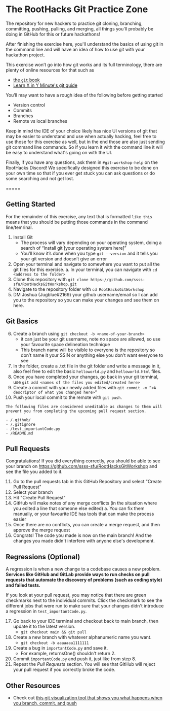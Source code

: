 # The RootHacks Git Practice Zone

The repository for new hackers to practice git cloning, branching, committing, pushing, pulling, and merging, all things you'll probably be doing in GitHub for this or future hackathons!  

After finishing the exercise here, you'll understand the basics of using git in the command line and will have an idea of how to use git with your hackathon project.

This exercise won’t go into how git works and its full terminology, there are plenty of online resources for that such as 
- [the `git` book](https://git-scm.com/book/en/v2)
- [Learn X in Y Minute's git guide](https://learnxinyminutes.com/docs/git/)

You’ll may want to have a rough idea of the following before getting started
-   Version control
-   Commits    
-   Branches
-   Remote vs local branches

Keep in mind the IDE of your choice likely has nice UI versions of git that may be easier to understand and use when actually hacking, feel free to use those for this exercise as well, but in the end those are also just sending git command line commands. So if you learn it with the command line it will be easy to understand what's going on with the UI.

Finally, if you have any questions, ask them in `#git-workshop-help` on the RootHacks Discord! We specifically designed this exercise to be done on your own time so that if you ever get stuck you can ask questions or do some searching and not get lost.

=====

## Getting Started

For the remainder of this exercise, any text that is formatted ```like this``` means that you should be putting those commands in the command line/temrinal.

1.  Install Git 
	- The process will vary depending on your operating system, doing a search of “Install git [your operating system here]”   
	- You’ll know it’s done when you type ```git --version``` and it tells you your git version and doesn’t give an error
2.  Open your terminal and navigate to somewhere you want to put all the git files for this exercise. 
	a. In your terminal, you can navigate with ```cd <address to the folder>```
3.  Clone this repository with ```git clone https://github.com/ssss-sfu/RootHacksGitWorkshop.git```
4.  Navigate to the repository folder with ```cd RootHacksGitWorkshop```
5.  DM Joshua (Jugblue#2169) your github username/email so I can add you to the repository so you can make your changes and see them on here.
    
## Git Basics
6.  Create a branch using ```git checkout -b <name-of-your-branch>```
	- it can just be your git username, note no space are allowed, so use your favourite space delineation technique
	- This branch name will be visible to everyone is the repository so don’t name it your SSIN or anything else you don't want everyone to see
7.  In the folder, create a .txt file in the git folder and write a message in it, also feel free to edit the basic `helloworld.py` and `helloworld.html` files.
8.  Once you have completed your changes, go back in your git terminal, use ```git add <names of the files you edited/created here>```
9.  Create a commit with your newly added files with ```git commit -m “<A descriptor of what you changed here>”```
10.  Push your local commit to the remote with ```git push```.

```
The following files are considered uneditable as changes to them will prevent you from completing the upcoming pull request section.

- /.github/
- /.gitignore
- /test_importantCode.py
- /README.md
```

## Pull Requests
Congratulations! If you did everything correctly, you should be able to see your branch on https://github.com/ssss-sfu/RootHacksGitWorkshop and see the file you added to it. 

11. Go to the pull requests tab in this GitHub Repository and select "Create Pull Request"
12. Select your branch
13. Hit "Create Pull Request"
14. GitHub will make notes of any merge conflicts (in the situation where you edited a line that someone else edited)
  a. You can fix them manually, or your favourite IDE has tools that can make the process easier
15. Once there are no conflicts, you can create a merge request, and then approve the merge request
16. Congrats! The code you made is now on the main branch! And the changes you made didn't interfere with anyone else's development.

## Regressions (Optional)

A regression is when a new change to a codebase causes a new problem. **Services like GitHub and GitLab provide ways to run checks on pull requests that automate the discovery of problems (such as coding style) and failed tests.**

If you look at your pull request, you may notice that there are green checkmarks next to the individual commits. Click the checkmark to see the different jobs that were run to make sure that your changes didn't introduce a regression in `test_importantCode.py`.

17. Go back to your IDE terminal and checkout back to main branch, then update it to the latest version.
	- ```git checkout main && git pull```
18. Create a new branch with whatever alphanumeric name you want.
	- ```git checkout -b aaaaaaa1111111```
19. Create a bug in `importantCode.py` and save it.
	- For example, returnsOne() shouldn't return 2.
20. Commit `importantCode.py` and push it, just like from step 8.
21. Repeat the *Pull Requests* section. You will see that GitHub will reject your pull request if you correctly broke the code.


## Other Resources
- Check out [this git visualization tool that shows you what happens when you branch, commit, and push](https://git-school.github.io/visualizing-git/#free-remote)
